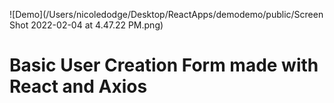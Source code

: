 ![Demo](/Users/nicoledodge/Desktop/ReactApps/demodemo/public/Screen Shot 2022-02-04 at 4.47.22 PM.png)

# Basic User Creation Form made with React and Axios
